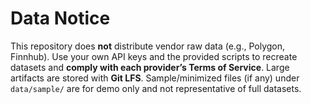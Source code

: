 # Data Notice
This repository does **not** distribute vendor raw data (e.g., Polygon, Finnhub).
Use your own API keys and the provided scripts to recreate datasets and **comply with each provider’s Terms of Service**.
Large artifacts are stored with **Git LFS**.
Sample/minimized files (if any) under `data/sample/` are for demo only and not representative of full datasets.
